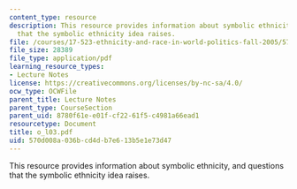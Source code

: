 ```yaml
---
content_type: resource
description: This resource provides information about symbolic ethnicity, and questions
  that the symbolic ethnicity idea raises.
file: /courses/17-523-ethnicity-and-race-in-world-politics-fall-2005/570d008a036bcd4db7e613b5e1e73d47_o_l03.pdf
file_size: 28389
file_type: application/pdf
learning_resource_types:
- Lecture Notes
license: https://creativecommons.org/licenses/by-nc-sa/4.0/
ocw_type: OCWFile
parent_title: Lecture Notes
parent_type: CourseSection
parent_uid: 8780f61e-e01f-cf22-61f5-c4981a66ead1
resourcetype: Document
title: o_l03.pdf
uid: 570d008a-036b-cd4d-b7e6-13b5e1e73d47
---
```

This resource provides information about symbolic ethnicity, and questions that the symbolic ethnicity idea raises.